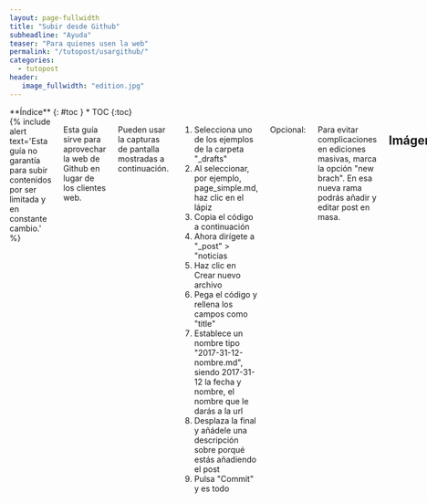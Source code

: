 ```yaml
---
layout: page-fullwidth
title: "Subir desde Github"
subheadline: "Ayuda"
teaser: "Para quienes usen la web"
permalink: "/tutopost/usargithub/"
categories:
  - tutopost
header:
   image_fullwidth: "edition.jpg"
---
```

<div class="row">
<div class="medium-4 medium-push-8 columns" markdown="1">
<div class="panel radius" markdown="1">
**Índice**
{: #toc }
*  TOC
{:toc}
</div>
</div><!-- /.medium-4.columns -->

<div class="medium-8 medium-pull-4 columns" markdown="1">
{% include alert text='Esta guía no garantía para subir contenidos por ser limitada y en constante cambio.' %}

Esta guía sirve para aprovechar la web de Github en lugar de los clientes web.

Pueden usar la capturas de pantalla mostradas a continuación.

1. Selecciona uno de los ejemplos de la carpeta "_drafts"
2. Al seleccionar, por ejemplo, page_simple.md, haz clic en el lápiz
3. Copia el código a continuación
4. Ahora dirígete a "_post" > "noticias
5. Haz clic en Crear nuevo archivo
6. Pega el código y rellena los campos como "title"
7. Establece un nombre tipo "2017-31-12-nombre.md", siendo 2017-31-12 la fecha y nombre, el nombre que le darás a la url
8. Desplaza la final y añádele una descripción sobre porqué estás añadiendo el post
9. Pulsa "Commit" y es todo

Opcional:

Para evitar complicaciones en ediciones masivas, marca la opción "new brach". En esa nueva rama podrás añadir y editar post en masa.


## Imágenes

<!--more-->

<div class="row">
    <div class="medium-4 columns t30">
    <img src="{{ site.urlimg }}ayuda-github-1.png" alt="">
    </div><!-- /.medium-4.columns -->

    <div class="medium-4 columns t30">
      <img src="{{ site.urlimg }}ayuda-github-2.png" alt="">
    </div><!-- /.medium-4.columns -->

    <div class="medium-4 columns t30">
      <img src="{{ site.urlimg }}ayuda-github-3.png" alt="">
    </div><!-- /.medium-4.columns -->

</div><!-- /.row -->


<div class="row">
    <div class="medium-8 columns t30">
    <img src="{{ site.urlimg }}ayuda-github-4.png" alt="">
    </div><!-- /.medium-8.columns -->

    <div class="medium-4 columns t30">
      <img src="{{ site.urlimg }}ayuda-github-5.png" alt="">
    </div><!-- /.medium-8.columns -->

</div><!-- /.row -->

## Agradecimientos

Las imágenes mostradas tienden a ser capturas de Github.

</div><!-- /.medium-8.columns -->
</div><!-- /.row -->
